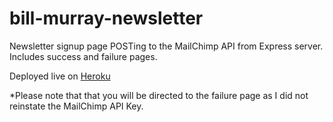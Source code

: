 # bill-murray-newsletter

Newsletter signup page POSTing to the MailChimp API from Express server. Includes success and failure pages. 

Deployed live on [Heroku](https://morning-basin-95016.herokuapp.com/) 

*Please note that that you will be directed to the failure page as I did not reinstate the MailChimp API Key. 
